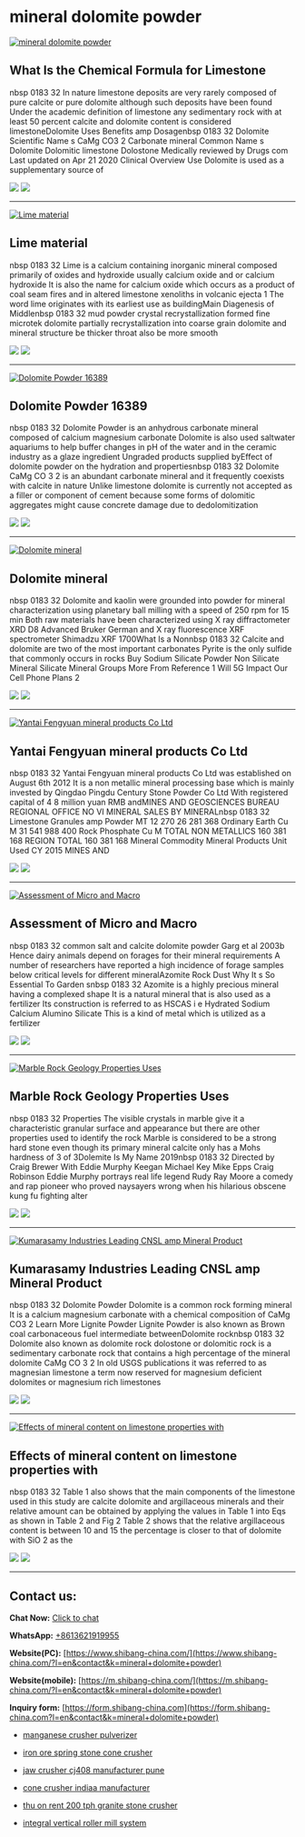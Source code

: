 # mineral dolomite powder

<a href="https://swt.shibang-china.com/?l=en&img&k=mineral+dolomite+powder" target="_blank">![mineral dolomite powder](http://static.shibang-china.com/all-800x300/132.jpg)</a>

## What Is the Chemical Formula for Limestone
nbsp 0183 32 In nature limestone deposits are very rarely composed of pure calcite or pure dolomite although such deposits have been found Under the academic definition of limestone any sedimentary rock with at least 50 percent calcite and dolomite content is considered limestoneDolomite Uses Benefits amp Dosagenbsp 0183 32 Dolomite Scientific Name s CaMg CO3 2 Carbonate mineral Common Name s Dolomite Dolomitic limestone Dolostone Medically reviewed by Drugs com Last updated on Apr 21 2020 Clinical Overview Use Dolomite is used as a supplementary source of


<a href="https://whatsapp.shibangsoft.com/WhatsApp.php" target="_blank" title="WhatsApp">![](http://static.shibang-china.com/icon/whatsapp.png)</a> <a href="https://swt.shibang-china.com/?l=en&icon&k=mineral+dolomite+powder" target="_blank">![](http://static.shibang-china.com/icon/chat-en.png)</a>

---

<a href="https://swt.shibang-china.com/?l=en&img&k=mineral+dolomite+powder" target="_blank">![Lime material](http://static.shibang-china.com/all-800x300/884.jpg)</a>

## Lime material
nbsp 0183 32 Lime is a calcium containing inorganic mineral composed primarily of oxides and hydroxide usually calcium oxide and or calcium hydroxide It is also the name for calcium oxide which occurs as a product of coal seam fires and in altered limestone xenoliths in volcanic ejecta 1 The word lime originates with its earliest use as buildingMain Diagenesis of Middlenbsp 0183 32 mud powder crystal recrystallization formed fine microtek dolomite partially recrystallization into coarse grain dolomite and mineral structure be thicker throat also be more smooth


<a href="https://whatsapp.shibangsoft.com/WhatsApp.php" target="_blank" title="WhatsApp">![](http://static.shibang-china.com/icon/whatsapp.png)</a> <a href="https://swt.shibang-china.com/?l=en&icon&k=mineral+dolomite+powder" target="_blank">![](http://static.shibang-china.com/icon/chat-en.png)</a>

---

<a href="https://swt.shibang-china.com/?l=en&img&k=mineral+dolomite+powder" target="_blank">![Dolomite Powder 16389](http://static.shibang-china.com/all-800x300/876.jpg)</a>

## Dolomite Powder 16389
nbsp 0183 32 Dolomite Powder is an anhydrous carbonate mineral composed of calcium magnesium carbonate Dolomite is also used saltwater aquariums to help buffer changes in pH of the water and in the ceramic industry as a glaze ingredient Ungraded products supplied byEffect of dolomite powder on the hydration and propertiesnbsp 0183 32 Dolomite CaMg CO 3 2 is an abundant carbonate mineral and it frequently coexists with calcite in nature Unlike limestone dolomite is currently not accepted as a filler or component of cement because some forms of dolomitic aggregates might cause concrete damage due to dedolomitization


<a href="https://whatsapp.shibangsoft.com/WhatsApp.php" target="_blank" title="WhatsApp">![](http://static.shibang-china.com/icon/whatsapp.png)</a> <a href="https://swt.shibang-china.com/?l=en&icon&k=mineral+dolomite+powder" target="_blank">![](http://static.shibang-china.com/icon/chat-en.png)</a>

---

<a href="https://swt.shibang-china.com/?l=en&img&k=mineral+dolomite+powder" target="_blank">![Dolomite mineral](http://static.shibang-china.com/all-800x300/1469.jpg)</a>

## Dolomite mineral
nbsp 0183 32 Dolomite and kaolin were grounded into powder for mineral characterization using planetary ball milling with a speed of 250 rpm for 15 min Both raw materials have been characterized using X ray diffractometer XRD D8 Advanced Bruker German and X ray fluorescence XRF spectrometer Shimadzu XRF 1700What Is a Nonnbsp 0183 32 Calcite and dolomite are two of the most important carbonates Pyrite is the only sulfide that commonly occurs in rocks Buy Sodium Silicate Powder Non Silicate Mineral Silicate Mineral Groups More From Reference 1 Will 5G Impact Our Cell Phone Plans 2


<a href="https://whatsapp.shibangsoft.com/WhatsApp.php" target="_blank" title="WhatsApp">![](http://static.shibang-china.com/icon/whatsapp.png)</a> <a href="https://swt.shibang-china.com/?l=en&icon&k=mineral+dolomite+powder" target="_blank">![](http://static.shibang-china.com/icon/chat-en.png)</a>

---

<a href="https://swt.shibang-china.com/?l=en&img&k=mineral+dolomite+powder" target="_blank">![Yantai Fengyuan mineral products Co Ltd](http://static.shibang-china.com/all-800x300/49.jpg)</a>

## Yantai Fengyuan mineral products Co Ltd
nbsp 0183 32 Yantai Fengyuan mineral products Co Ltd was established on August 6th 2012 It is a non metallic mineral processing base which is mainly invested by Qingdao Pingdu Century Stone Powder Co Ltd With registered capital of 4 8 million yuan RMB andMINES AND GEOSCIENCES BUREAU REGIONAL OFFICE NO VI MINERAL SALES BY MINERALnbsp 0183 32 Limestone Granules amp Powder MT 12 270 26 281 368 Ordinary Earth Cu M 31 541 988 400 Rock Phosphate Cu M TOTAL NON METALLICS 160 381 168 REGION TOTAL 160 381 168 Mineral Commodity Mineral Products Unit Used CY 2015 MINES AND


<a href="https://whatsapp.shibangsoft.com/WhatsApp.php" target="_blank" title="WhatsApp">![](http://static.shibang-china.com/icon/whatsapp.png)</a> <a href="https://swt.shibang-china.com/?l=en&icon&k=mineral+dolomite+powder" target="_blank">![](http://static.shibang-china.com/icon/chat-en.png)</a>

---

<a href="https://swt.shibang-china.com/?l=en&img&k=mineral+dolomite+powder" target="_blank">![Assessment of Micro and Macro](http://static.shibang-china.com/all-800x300/701.jpg)</a>

## Assessment of Micro and Macro
nbsp 0183 32 common salt and calcite dolomite powder Garg et al 2003b Hence dairy animals depend on forages for their mineral requirements A number of researchers have reported a high incidence of forage samples below critical levels for different mineralAzomite Rock Dust Why It s So Essential To Garden snbsp 0183 32 Azomite is a highly precious mineral having a complexed shape It is a natural mineral that is also used as a fertilizer Its construction is referred to as HSCAS i e Hydrated Sodium Calcium Alumino Silicate This is a kind of metal which is utilized as a fertilizer


<a href="https://whatsapp.shibangsoft.com/WhatsApp.php" target="_blank" title="WhatsApp">![](http://static.shibang-china.com/icon/whatsapp.png)</a> <a href="https://swt.shibang-china.com/?l=en&icon&k=mineral+dolomite+powder" target="_blank">![](http://static.shibang-china.com/icon/chat-en.png)</a>

---

<a href="https://swt.shibang-china.com/?l=en&img&k=mineral+dolomite+powder" target="_blank">![Marble Rock Geology Properties Uses](http://static.shibang-china.com/all-800x300/739.jpg)</a>

## Marble Rock Geology Properties Uses
nbsp 0183 32 Properties The visible crystals in marble give it a characteristic granular surface and appearance but there are other properties used to identify the rock Marble is considered to be a strong hard stone even though its primary mineral calcite only has a Mohs hardness of 3 of 3Dolemite Is My Name 2019nbsp 0183 32 Directed by Craig Brewer With Eddie Murphy Keegan Michael Key Mike Epps Craig Robinson Eddie Murphy portrays real life legend Rudy Ray Moore a comedy and rap pioneer who proved naysayers wrong when his hilarious obscene kung fu fighting alter


<a href="https://whatsapp.shibangsoft.com/WhatsApp.php" target="_blank" title="WhatsApp">![](http://static.shibang-china.com/icon/whatsapp.png)</a> <a href="https://swt.shibang-china.com/?l=en&icon&k=mineral+dolomite+powder" target="_blank">![](http://static.shibang-china.com/icon/chat-en.png)</a>

---

<a href="https://swt.shibang-china.com/?l=en&img&k=mineral+dolomite+powder" target="_blank">![Kumarasamy Industries Leading CNSL amp Mineral Product](http://static.shibang-china.com/all-800x300/1018.jpg)</a>

## Kumarasamy Industries Leading CNSL amp Mineral Product
nbsp 0183 32 Dolomite Powder Dolomite is a common rock forming mineral It is a calcium magnesium carbonate with a chemical composition of CaMg CO3 2 Learn More Lignite Powder Lignite Powder is also known as Brown coal carbonaceous fuel intermediate betweenDolomite rocknbsp 0183 32 Dolomite also known as dolomite rock dolostone or dolomitic rock is a sedimentary carbonate rock that contains a high percentage of the mineral dolomite CaMg CO 3 2 In old USGS publications it was referred to as magnesian limestone a term now reserved for magnesium deficient dolomites or magnesium rich limestones


<a href="https://whatsapp.shibangsoft.com/WhatsApp.php" target="_blank" title="WhatsApp">![](http://static.shibang-china.com/icon/whatsapp.png)</a> <a href="https://swt.shibang-china.com/?l=en&icon&k=mineral+dolomite+powder" target="_blank">![](http://static.shibang-china.com/icon/chat-en.png)</a>

---

<a href="https://swt.shibang-china.com/?l=en&img&k=mineral+dolomite+powder" target="_blank">![Effects of mineral content on limestone properties with](http://static.shibang-china.com/all-800x300/409.jpg)</a>

## Effects of mineral content on limestone properties with
nbsp 0183 32 Table 1 also shows that the main components of the limestone used in this study are calcite dolomite and argillaceous minerals and their relative amount can be obtained by applying the values in Table 1 into Eqs as shown in Table 2 and Fig 2 Table 2 shows that the relative argillaceous content is between 10 and 15 the percentage is closer to that of dolomite with SiO 2 as the

<a href="https://whatsapp.shibangsoft.com/WhatsApp.php" target="_blank" title="WhatsApp">![](http://static.shibang-china.com/icon/whatsapp.png)</a> <a href="https://swt.shibang-china.com/?l=en&icon&k=mineral+dolomite+powder" target="_blank">![](http://static.shibang-china.com/icon/chat-en.png)</a>

---
## Contact us:

**Chat Now:** [Click to chat](https://swt.shibang-china.com?l=en&contact&k=mineral+dolomite+powder)

**WhatsApp:**  [+8613621919955](https://whatsapp.shibangsoft.com/WhatsApp.php)

**Website(PC):** [https://www.shibang-china.com/](https://www.shibang-china.com/?l=en&contact&k=mineral+dolomite+powder)

**Website(mobile):** [https://m.shibang-china.com/](https://m.shibang-china.com/?l=en&contact&k=mineral+dolomite+powder)

**Inquiry form:** [https://form.shibang-china.com](https://form.shibang-china.com?l=en&contact&k=mineral+dolomite+powder)

* [manganese crusher pulverizer](../168/manganese%20crusher%20pulverizer.md)

* [iron ore spring stone cone crusher](../168/iron%20ore%20spring%20stone%20cone%20crusher.md)

* [jaw crusher cj408 manufacturer pune](../166/jaw%20crusher%20cj408%20manufacturer%20pune.md)

* [cone crusher indiaa manufacturer](../166/cone%20crusher%20indiaa%20manufacturer.md)

* [thu on rent 200 tph granite stone crusher](../167/thu%20on%20rent%20200%20tph%20granite%20stone%20crusher.md)

* [integral vertical roller mill system](../168/integral%20vertical%20roller%20mill%20system.md)